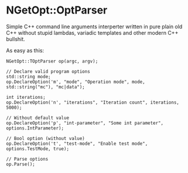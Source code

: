 NGetOpt::OptParser
==================

Simple C++ command line arguments interperter written in pure plain old C++
without stupid lambdas, variadic templates and other modern C++ bullshit.

As easy as this:

    NGetOpt::TOptParser op(argc, argv);

    // Declare valid program options
    std::string mode;
    op.DeclareOption('m', "mode", "Operation mode", mode, std::string("mc"), "mc|data");

    int iterations;
    op.DeclareOption('n', "iterations", "Iteration count", iterations, 5000);

    // Without default value
    op.DeclareOption('p', "int-parameter", "Some int parameter", options.IntParameter);

    // Bool option (without value)
    op.DeclareOption('t', "test-mode", "Enable test mode", options.TestMode, true);

    // Parse options
    op.Parse();
